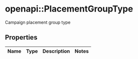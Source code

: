 # openapi::PlacementGroupType

Campaign placement group type

## Properties
Name | Type | Description | Notes
------------ | ------------- | ------------- | -------------


